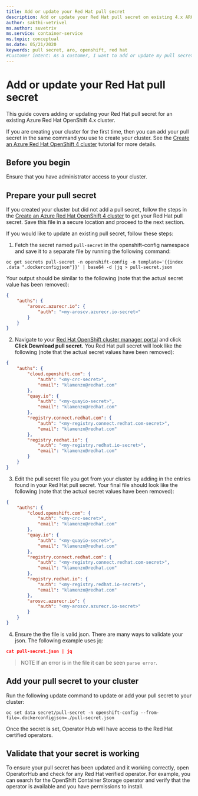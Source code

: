 ```yaml
---
title: Add or update your Red Hat pull secret
description: Add or update your Red Hat pull secret on existing 4.x ARO clusters
author: sakthi-vetrivel
ms.author: suvetriv
ms.service: container-service
ms.topic: conceptual
ms.date: 05/21/2020
keywords: pull secret, aro, openshift, red hat
#Customer intent: As a customer, I want to add or update my pull secret on an existing 4.x ARO cluster.
---
```


# Add or update your Red Hat pull secret

This guide covers adding or updating your Red Hat pull secret for an existing Azure Red Hat OpenShift 4.x cluster.

If you are creating your cluster for the first time, then you can add your pull secret in the same command you use to create your cluster. See the [Create an Azure Red Hat OpenShift 4 cluster](tutorial-create-cluster.md#get-a-red-hat-pull-secret-optional) tutorial for more details.

## Before you begin

Ensure that you have administrator access to your cluster.

## Prepare your pull secret

If you created your cluster but did not add a pull secret, follow the steps in the [Create an Azure Red Hat OpenShift 4 cluster](tutorial-create-cluster.md#get-a-red-hat-pull-secret-optional) to get your Red Hat pull secret. Save this file in a secure location and proceed to the next section.

If you would like to update an existing pull secret, follow these steps:

1. Fetch the secret named `pull-secret` in the openshift-config namespace and save it to a separate file by running the following command: 

```console
oc get secrets pull-secret -n openshift-config -o template='{{index .data ".dockerconfigjson"}}' | base64 -d |jq > pull-secret.json
```

Your output should be similar to the following (note that the actual secret value has been removed):

```json
{
    "auths": {
        "arosvc.azurecr.io": {
            "auth": "<my-aroscv.azurecr.io-secret>"
        }
    }
}
```

2. Navigate to your [Red Hat OpenShift cluster manager portal](https://cloud.redhat.com/openshift/install/azure/aro-provisioned) and click **Click Download pull secret.** You Red Hat pull secret will look like the following (note that the actual secret values have been removed):

```json
{
    "auths": {
        "cloud.openshift.com": {
            "auth": "<my-crc-secret>",
            "email": "klamenzo@redhat.com"
        },
        "quay.io": {
            "auth": "<my-quayio-secret>",
            "email": "klamenzo@redhat.com"
        },
        "registry.connect.redhat.com": {
            "auth": "<my-registry.connect.redhat.com-secret>",
            "email": "klamenzo@redhat.com"
        },
        "registry.redhat.io": {
            "auth": "<my-registry.redhat.io-secret>",
            "email": "klamenzo@redhat.com"
        }
    }
}
```

3. Edit the pull secret file you got from your cluster by adding in the entries found in your Red Hat pull secret. Your final file should look like the following (note that the actual secret values have been removed):

```json
{
    "auths": {
        "cloud.openshift.com": {
            "auth": "<my-crc-secret>",
            "email": "klamenzo@redhat.com"
        },
        "quay.io": {
            "auth": "<my-quayio-secret>",
            "email": "klamenzo@redhat.com"
        },
        "registry.connect.redhat.com": {
            "auth": "<my-registry.connect.redhat.com-secret>",
            "email": "klamenzo@redhat.com"
        },
        "registry.redhat.io": {
            "auth": "<my-registry.redhat.io-secret>",
            "email": "klamenzo@redhat.com"
        },
        "arosvc.azurecr.io": {
            "auth": "<my-aroscv.azurecr.io-secret>"
        }
    }
}
```

4. Ensure the the file is valid json. There are many ways to validate your json. The following example uses jq:
```json
cat pull-secret.json | jq
```

> NOTE
> If an error is in the file it can be seen `parse error`.

## Add your pull secret to your cluster

Run the following update command to update or add your pull secret to your cluster:

```console
oc set data secret/pull-secret -n openshift-config --from-file=.dockerconfigjson=./pull-secret.json
```

Once the secret is set, Operator Hub will have access to the Red Hat certified operators.

## Validate that your secret is working

To ensure your pull secret has been updated and it working correctly, open OperatorHub and check for any Red Hat verified operator. For example, you can search for the OpenShift Container Storage operator and verify that the operator is available and you have permissions to install.
